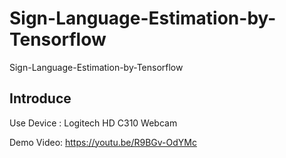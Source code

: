 # Sign-Language-Estimation-by-Tensorflow
Sign-Language-Estimation-by-Tensorflow
  
  
## Introduce  
Use Device : Logitech HD C310 Webcam  
  
Demo Video: <https://youtu.be/R9BGv-OdYMc>  
